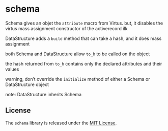 # schema

Schema gives an objet the `attribute` macro from Virtus. but, it disables the virtus mass assignment constructor of the activerecord ilk

DataStructure adds a `build` method that can take a hash, and it does mass assignment

both Schema and DataStructure allow `to_h` to be called on the object

the hash returned from `to_h` contains only the declared attributes and their values

warning, don’t override the `initialize` method of either a Schema or DataStructure object

note: DataStructure inherits Schema

## License

The `schema` library is released under the [MIT License](https://github.com/eventide-project/schema/blob/master/MIT-License.txt).
